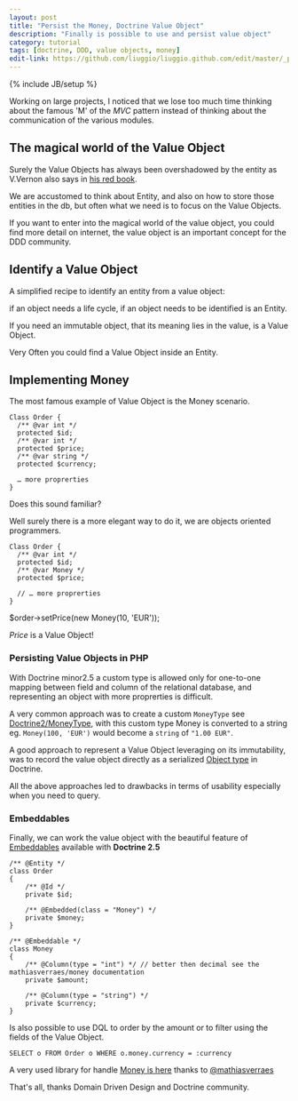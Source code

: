 ```yaml
---
layout: post
title: "Persist the Money, Doctrine Value Object"
description: "Finally is possible to use and persist value object"
category: tutorial
tags: [doctrine, DDD, value objects, money]
edit-link: https://github.com/liuggio/liuggio.github.com/edit/master/_posts/2020-03-21-persist-the-money-doctrine-value-object.md
---
```

{% include JB/setup %}

Working on large projects, I noticed that we lose too much time thinking about the famous 'M' of the *MVC* pattern 
instead of thinking about the communication of the various modules.

## The magical world of the Value Object

Surely the Value Objects has always been overshadowed by the entity as V.Vernon also says in [his red book](http://www.amazon.it/Implementing-Domain-Driven-Design-Vaughn-Vernon/dp/0321834577).

We are accustomed to think about Entity, and also on how to store those entities in the db, but often what we need is to focus on the Value Objects.

If you want to enter into the magical world of the value object, you could find more detail on internet, the value object is an important concept for the DDD community.

## Identify a Value Object

A simplified recipe to identify an entity from a value object:

if an object needs a life cycle, if an object needs to be identified is an Entity.

If you need an immutable object, that its meaning lies in the value, is a Value Object.

Very Often you could find a Value Object inside an Entity.

## Implementing Money

The most famous example of Value Object is the Money scenario.

	Class Order {
	  /** @var int */
	  protected $id;
	  /** @var int */
	  protected $price;
	  /** @var string */
	  protected $currency;
	  
	  … more proprerties
	}

Does this sound familiar?

Well surely there is a more elegant way to do it, we are objects oriented programmers.

	Class Order {
	  /** @var int */
	  protected $id;
	  /** @var Money */
	  protected $price;
	  
	  // … more proprerties
	}  

   $order->setPrice(new Money(10, 'EUR'));

*Price* is a Value Object!

### Persisting Value Objects in PHP

With Doctrine minor2.5 a custom type is allowed only for one-to-one mapping between field and column of the relational database,
and representing an object with more proprerties is difficult.

A very common approach was to create a custom `MoneyType` see [Doctrine2/MoneyType](https://github.com/mathiasverraes/money/blob/708d8d53b2374e1f9686dceee4f9636df32f6d43/lib/Money/Doctrine2/MoneyType.php), with this custom type Money is converted to a string eg. `Money(100, 'EUR')` would become a `string` of `"1.00 EUR"`.

A good approach to represent a Value Object leveraging on its immutability, was to record the value object directly as a serialized [Object type](http://doctrine-orm.readthedocs.org/en/latest/reference/basic-mapping.html#doctrine-mapping-types) in Doctrine.

All the above approaches led to drawbacks in terms of usability especially when you need to query.

### Embeddables

Finally, we can work the value object with the beautiful feature of [Embeddables](http://doctrine-orm.readthedocs.org/en/latest/tutorials/embeddables.html) available with **Doctrine 2.5**

	/** @Entity */
	class Order
	{
	    /** @Id */
	    private $id;

	    /** @Embedded(class = "Money") */
	    private $money;
	}

	/** @Embeddable */
	class Money
	{
	    /** @Column(type = "int") */ // better then decimal see the mathiasverraes/money documentation
	    private $amount;

	    /** @Column(type = "string") */
	    private $currency;
	}

Is also possible to use DQL to order by the amount or to filter using the fields of the Value Object.

	SELECT o FROM Order o WHERE o.money.currency = :currency


A very used library for handle [Money is here](https://packagist.org/packages/mathiasverraes/money) thanks to [@mathiasverraes](https://twitter.com/mathiasverraes)

That's all, thanks Domain Driven Design and Doctrine community.
